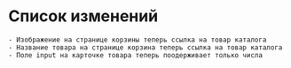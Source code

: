 # Список изменений

    - Изображение на странице корзины теперь ссылка на товар каталога
    - Название товара на странице корзина теперь ссылка на товар каталога
    - Поле input на карточке товара теперь поодерживает только числа